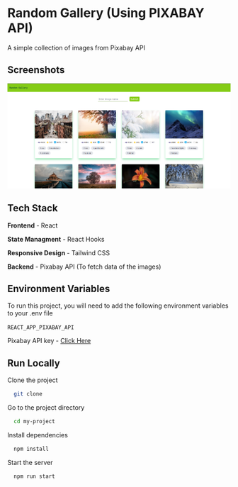 # Random Gallery (Using PIXABAY API)

A simple collection of images from Pixabay API

## Screenshots

<p> 
    <img src="./src/assets/screenshot.png" alt="App Screenshot" /> 
</p>

## Tech Stack

**Frontend** - React

**State Managment** - React Hooks

**Responsive Design** - Tailwind CSS

**Backend** - Pixabay API (To fetch data of the images)

## Environment Variables

To run this project, you will need to add the following environment variables to your .env file

`REACT_APP_PIXABAY_API` 

Pixabay API key - [Click Here](https://pixabay.com/api/docs/)

## Run Locally

Clone the project

```bash
  git clone 
```

Go to the project directory

```bash
  cd my-project
```

Install dependencies

```bash
  npm install
```

Start the server

```bash
  npm run start
```